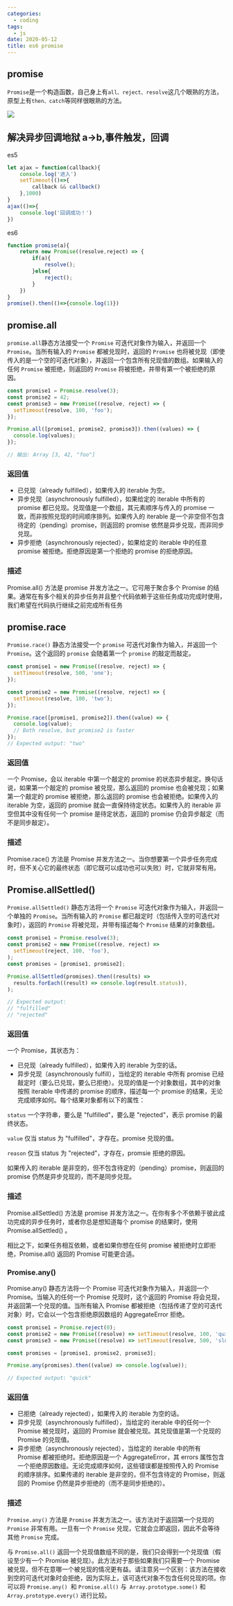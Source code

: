 ```yaml
---
categories:
  - coding
tags:
  - js
date: 2020-05-12
title: es6 promise
---
```


## promise

`Promise`是一个构造函数，自己身上有`all、reject、resolve`这几个眼熟的方法，原型上有`then、catch`等同样很眼熟的方法。

<img src="../../.vuepress/public/promise.png" />

## 解决异步回调地狱 a->b,事件触发，回调

es5

``` js
let ajax = function(callback){
    console.log('进入')
    setTimeout(()=>{
        callback && callback()
    },1000)
} 
ajax(()=>{
    console.log('回调成功！')
})
```
es6  
``` js
function promise(a){
    return new Promise((resolve,reject) => {
        if(a){
            resolve();
        }else{
            reject();
        }
    })
}
promise().then(()=>{console.log(1)})
```

## promise.all

`promise.all`静态方法接受一个 `Promise` 可迭代对象作为输入，并返回一个 `Promise`。当所有输入的 `Promise` 都被兑现时，返回的 `Promise` 也将被兑现（即使传入的是一个空的可迭代对象），并返回一个包含所有兑现值的数组。如果输入的任何 `Promise` 被拒绝，则返回的 `Promise` 将被拒绝，并带有第一个被拒绝的原因。

``` js
const promise1 = Promise.resolve(3);
const promise2 = 42;
const promise3 = new Promise((resolve, reject) => {
  setTimeout(resolve, 100, 'foo');
});

Promise.all([promise1, promise2, promise3]).then((values) => {
  console.log(values);
});

// 输出: Array [3, 42, "foo"]
```
### 返回值

- 已兑现（already fulfilled），如果传入的 iterable 为空。
- 异步兑现（asynchronously fulfilled），如果给定的 iterable 中所有的 promise 都已兑现。兑现值是一个数组，其元素顺序与传入的 promise 一致，而非按照兑现的时间顺序排列。如果传入的 iterable 是一个非空但不包含待定的（pending）promise，则返回的 promise 依然是异步兑现，而非同步兑现。
- 异步拒绝（asynchronously rejected），如果给定的 iterable 中的任意 promise 被拒绝。拒绝原因是第一个拒绝的 promise 的拒绝原因。

### 描述

Promise.all() 方法是 promise 并发方法之一。它可用于聚合多个 Promise 的结果。通常在有多个相关的异步任务并且整个代码依赖于这些任务成功完成时使用，我们希望在代码执行继续之前完成所有任务


## promise.race

`Promise.race()` 静态方法接受一个 `promise` 可迭代对象作为输入，并返回一个 `Promise`。这个返回的 `promise` 会随着第一个 `promise` 的敲定而敲定。


``` js
const promise1 = new Promise((resolve, reject) => {
  setTimeout(resolve, 500, 'one');
});

const promise2 = new Promise((resolve, reject) => {
  setTimeout(resolve, 100, 'two');
});

Promise.race([promise1, promise2]).then((value) => {
  console.log(value);
  // Both resolve, but promise2 is faster
});
// Expected output: "two"

```
### 返回值

一个 Promise，会以 iterable 中第一个敲定的 promise 的状态异步敲定。换句话说，如果第一个敲定的 promise 被兑现，那么返回的 promise 也会被兑现；如果第一个敲定的 promise 被拒绝，那么返回的 promise 也会被拒绝。如果传入的 iterable 为空，返回的 promise 就会一直保持待定状态。如果传入的 iterable 非空但其中没有任何一个 promise 是待定状态，返回的 promise 仍会异步敲定（而不是同步敲定）。

### 描述

Promise.race() 方法是 Promise 并发方法之一。当你想要第一个异步任务完成时，但不关心它的最终状态（即它既可以成功也可以失败）时，它就非常有用。

## Promise.allSettled()

`Promise.allSettled()` 静态方法将一个 `Promise` 可迭代对象作为输入，并返回一个单独的 `Promise`。当所有输入的 `Promise` 都已敲定时（包括传入空的可迭代对象时），返回的 `Promise` 将被兑现，并带有描述每个 `Promise` 结果的对象数组。

``` js
const promise1 = Promise.resolve(3);
const promise2 = new Promise((resolve, reject) =>
  setTimeout(reject, 100, 'foo'),
);
const promises = [promise1, promise2];

Promise.allSettled(promises).then((results) =>
  results.forEach((result) => console.log(result.status)),
);

// Expected output:
// "fulfilled"
// "rejected"

```

### 返回值

一个 Promise，其状态为：

- 已兑现（already fulfilled），如果传入的 iterable 为空的话。
- 异步兑现（asynchronously fulfill），当给定的 iterable 中所有 promise 已经敲定时（要么已兑现，要么已拒绝）。兑现的值是一个对象数组，其中的对象按照 iterable 中传递的 promise 的顺序，描述每一个 promise 的结果，无论完成顺序如何。每个结果对象都有以下的属性：

`status`
一个字符串，要么是 "fulfilled"，要么是 "rejected"，表示 promise 的最终状态。

`value`
仅当 status 为 "fulfilled"，才存在。promise 兑现的值。

`reason`
仅当 status 为 "rejected"，才存在，promsie 拒绝的原因。

如果传入的 iterable 是非空的，但不包含待定的（pending）promise，则返回的 promise 仍然是异步兑现的，而不是同步兑现。

### 描述

Promise.allSettled() 方法是 promise 并发方法之一。在你有多个不依赖于彼此成功完成的异步任务时，或者你总是想知道每个 promise 的结果时，使用 Promise.allSettled() 。

相比之下，如果任务相互依赖，或者如果你想在任何 promise 被拒绝时立即拒绝，Promise.all() 返回的 Promise 可能更合适。

### Promise.any()

Promise.any() 静态方法将一个 Promise 可迭代对象作为输入，并返回一个 Promise。当输入的任何一个 Promise 兑现时，这个返回的 Promise 将会兑现，并返回第一个兑现的值。当所有输入 Promise 都被拒绝（包括传递了空的可迭代对象）时，它会以一个包含拒绝原因数组的 AggregateError 拒绝。


``` js
const promise1 = Promise.reject(0);
const promise2 = new Promise((resolve) => setTimeout(resolve, 100, 'quick'));
const promise3 = new Promise((resolve) => setTimeout(resolve, 500, 'slow'));

const promises = [promise1, promise2, promise3];

Promise.any(promises).then((value) => console.log(value));

// Expected output: "quick"


```

### 返回值


- 已拒绝（already rejected），如果传入的 iterable 为空的话。
- 异步兑现（asynchronously fulfilled），当给定的 iterable 中的任何一个 Promise 被兑现时，返回的 Promise 就会被兑现。其兑现值是第一个兑现的 Promise 的兑现值。
- 异步拒绝（asynchronously rejected），当给定的 iterable 中的所有 Promise 都被拒绝时。拒绝原因是一个 AggregateError，其 errors 属性包含一个拒绝原因数组。无论完成顺序如何，这些错误都是按照传入的 Promise 的顺序排序。如果传递的 iterable 是非空的，但不包含待定的 Promise，则返回的 Promise 仍然是异步拒绝的（而不是同步拒绝的）。


### 描述

`Promise.any()` 方法是 `Promise` 并发方法之一。该方法对于返回第一个兑现的 `Promise` 非常有用。一旦有一个 `Promise` 兑现，它就会立即返回，因此不会等待其他 `Promise` 完成。

与 `Promise.all()` 返回一个兑现值数组不同的是，我们只会得到一个兑现值（假设至少有一个 Promise 被兑现）。此方法对于那些如果我们只需要一个 Promise 被兑现，但不在意哪一个被兑现的情况更有益。请注意另一个区别：该方法在接收到空的可迭代对象时会拒绝，因为实际上，该可迭代对象不包含任何兑现的项。你可以将 `Promise.any() `和 `Promise.all()` 与` Array.prototype.some()` 和` Array.prototype.every()` 进行比较。


